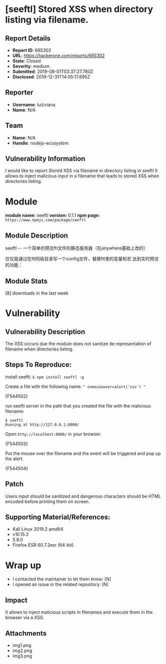 # [seeftl] Stored XSS when directory listing via filename.

## Report Details
- **Report ID**: 665302
- **URL**: https://hackerone.com/reports/665302
- **State**: Closed
- **Severity**: medium
- **Submitted**: 2019-08-01T03:37:27.780Z
- **Disclosed**: 2019-12-31T14:05:17.695Z

## Reporter
- **Username**: luizviana
- **Name**: N/A

## Team
- **Name**: N/A
- **Handle**: nodejs-ecosystem

## Vulnerability Information
I would like to report Stored XSS via filename in directory listing in seeftl
It allows to inject malicious input in a filename that leads to stored XSS when directories listing.

# Module

**module name:** seeftl
**version:** 0.1.1
**npm page:** `https://www.npmjs.com/package/seeftl`

## Module Description

seeftl -- 一个简单的预览ftl文件的静态服务器（在anywhere基础上改的）

仅仅是通过在ftl同级目录写一个config文件，替换ftl里的变量和宏 达到实时预览的功能：

## Module Stats

[8] downloads in the last week

# Vulnerability

## Vulnerability Description

The XSS occurs due the module does not sanitize de representation of filename when directories listing.

## Steps To Reproduce:

install seeftl:
`$ npm install seeftl -g`

Create a file with the following name:
`" onmouseover=alert('xss') "`

{F544502}

run seeftl server in the path that you created the file with the malicious filename:
```
$ seeftl
Running at http://127.0.0.1:8000/
```

Open `http://localhost:8000/` in your browser.

{F544503}

Put the mouse over the filename and the event will be triggered and pop up the alert.

{F544504}

## Patch

Users input should be sanitized and dangerous characters should be HTML encoded before printing them on screen.

## Supporting Material/References:

- Kali Linux 2019.2 amd64
- v10.15.2
- 5.8.0
- Firefox ESR 60.7.2esr (64-bit)

# Wrap up

- I contacted the maintainer to let them know: [N] 
- I opened an issue in the related repository: [N]

## Impact

It allows to inject malicious scripts in filenames and execute them in the browser via a XSS.

## Attachments
- img1.png
- img2.png
- img3.png

